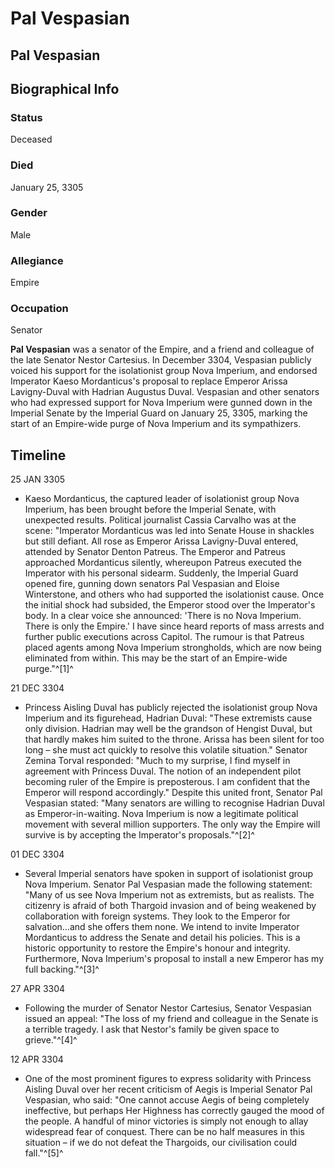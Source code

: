 # Pal Vespasian
## Pal Vespasian

		

## Biographical Info

### Status

Deceased

### Died

January 25, 3305

### Gender

Male

### Allegiance

Empire

### Occupation

Senator

**Pal Vespasian** was a senator of the Empire, and a friend and colleague of the late Senator Nestor Cartesius. In December 3304, Vespasian publicly voiced his support for the isolationist group Nova Imperium, and endorsed Imperator Kaeso Mordanticus's proposal to replace Emperor Arissa Lavigny-Duval with Hadrian Augustus Duval. Vespasian and other senators who had expressed support for Nova Imperium were gunned down in the Imperial Senate by the Imperial Guard on January 25, 3305, marking the start of an Empire-wide purge of Nova Imperium and its sympathizers.

## Timeline

25 JAN 3305

- Kaeso Mordanticus, the captured leader of isolationist group Nova Imperium, has been brought before the Imperial Senate, with unexpected results. Political journalist Cassia Carvalho was at the scene: "Imperator Mordanticus was led into Senate House in shackles but still defiant. All rose as Emperor Arissa Lavigny-Duval entered, attended by Senator Denton Patreus. The Emperor and Patreus approached Mordanticus silently, whereupon Patreus executed the Imperator with his personal sidearm. Suddenly, the Imperial Guard opened fire, gunning down senators Pal Vespasian and Eloise Winterstone, and others who had supported the isolationist cause. Once the initial shock had subsided, the Emperor stood over the Imperator's body. In a clear voice she announced: 'There is no Nova Imperium. There is only the Empire.' I have since heard reports of mass arrests and further public executions across Capitol. The rumour is that Patreus placed agents among Nova Imperium strongholds, which are now being eliminated from within. This may be the start of an Empire-wide purge."^[1]^

21 DEC 3304

- Princess Aisling Duval has publicly rejected the isolationist group Nova Imperium and its figurehead, Hadrian Duval: "These extremists cause only division. Hadrian may well be the grandson of Hengist Duval, but that hardly makes him suited to the throne. Arissa has been silent for too long – she must act quickly to resolve this volatile situation." Senator Zemina Torval responded: "Much to my surprise, I find myself in agreement with Princess Duval. The notion of an independent pilot becoming ruler of the Empire is preposterous. I am confident that the Emperor will respond accordingly." Despite this united front, Senator Pal Vespasian stated: "Many senators are willing to recognise Hadrian Duval as Emperor-in-waiting. Nova Imperium is now a legitimate political movement with several million supporters. The only way the Empire will survive is by accepting the Imperator's proposals."^[2]^

01 DEC 3304

- Several Imperial senators have spoken in support of isolationist group Nova Imperium. Senator Pal Vespasian made the following statement: "Many of us see Nova Imperium not as extremists, but as realists. The citizenry is afraid of both Thargoid invasion and of being weakened by collaboration with foreign systems. They look to the Emperor for salvation…and she offers them none. We intend to invite Imperator Mordanticus to address the Senate and detail his policies. This is a historic opportunity to restore the Empire's honour and integrity. Furthermore, Nova Imperium's proposal to install a new Emperor has my full backing."^[3]^

27 APR 3304

- Following the murder of Senator Nestor Cartesius, Senator Vespasian issued an appeal: "The loss of my friend and colleague in the Senate is a terrible tragedy. I ask that Nestor's family be given space to grieve."^[4]^

12 APR 3304

- One of the most prominent figures to express solidarity with Princess Aisling Duval over her recent criticism of Aegis is Imperial Senator Pal Vespasian, who said: "One cannot accuse Aegis of being completely ineffective, but perhaps Her Highness has correctly gauged the mood of the people. A handful of minor victories is simply not enough to allay widespread fear of conquest. There can be no half measures in this situation – if we do not defeat the Thargoids, our civilisation could fall."^[5]^